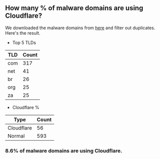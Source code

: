 ## How many % of malware domains are using Cloudflare?


We downloaded the malware domains from [here](https://urlhaus.abuse.ch) and filter out duplicates.
Here's the result.


[//]: # (start replacement)


- Top 5 TLDs

| TLD | Count |
| --- | --- |
| com | 317 |
| net | 41 |
| br | 26 |
| org | 25 |
| za | 25 |


- Cloudflare %

| Type | Count |
| --- | --- |
| Cloudflare | 56 |
| Normal | 593 |


### 8.6% of malware domains are using Cloudflare.